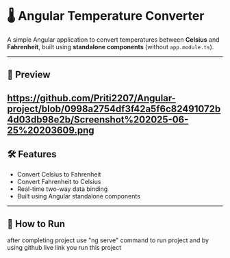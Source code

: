 # 🌡️ Angular Temperature Converter

A simple Angular application to convert temperatures between **Celsius** and **Fahrenheit**, built using **standalone components** (without `app.module.ts`).

---

## 📸 Preview

https://github.com/Priti2207/Angular-project/blob/0998a2754df3f42a5f6c82491072b4d03db98e2b/Screenshot%202025-06-25%20203609.png
---

## 🛠️ Features

- Convert Celsius to Fahrenheit
- Convert Fahrenheit to Celsius
- Real-time two-way data binding
- Built using Angular standalone components

---

## 🚀 How to Run
after completing project use "ng serve" command to run project
and by using github live link you run this project 
